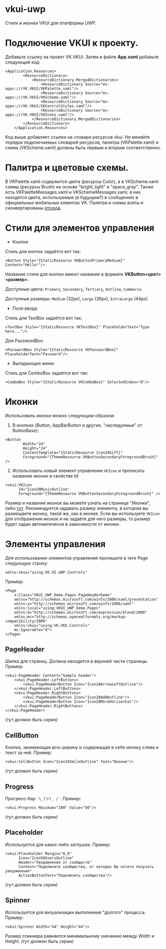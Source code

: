 # vkui-uwp
Стили и иконки VKUI для платформы UWP.

# Подключение VKUI к проекту.
Добавьте ссылку на проект VK.VKUI. Затем в файле **App.xaml** добавьте следующий код:

``` xaml
<Application.Resources>
        <ResourceDictionary>
            <ResourceDictionary.MergedDictionaries>
                <ResourceDictionary Source="ms-appx:///VK.VKUI/VKPalette.xaml"/>
                <ResourceDictionary Source="ms-appx:///VK.VKUI/VKScheme.xaml"/>
                <ResourceDictionary Source="ms-appx:///VK.VKUI/VKControlStyles.xaml"/>
                <ResourceDictionary Source="ms-appx:///VK.VKUI/VKIcons.xaml"/>
            </ResourceDictionary.MergedDictionaries>
        </ResourceDictionary>
    </Application.Resources>
```
Код выше добавляет ссылки на словари ресурсов vkui. Не меняйте порядок подключаемых словарей ресурсов, палитра (VKPalette.xaml) и схема (VKScheme.xaml) должны быть первым и вторым соответственно.

# Палитра и цветовые схемы.
В VKPalette.xaml содержится цвета (ресурсы Color), а в VKScheme.xaml  схемы (ресурсы Brush) на основе "bright_light" и "space_gray". Также есть VKPaletteMessages.xaml и VKSchemeMessages.xaml, в них находятся цвета, используемые (в будущем?) в сообщениях в официальных мобильных клиентах VK.
Палитра и схемы взяты и сконвертированы [отсюда](https://github.com/VKCOM/Appearance "Appearance").

# Стили для элементов управления
* Кнопки

Стиль для кнопок задаётся вот так:
``` xaml
<Button Style="{StaticResource VKButtonPrimaryMedium}" Content="Hello!"/>
```
Название стиля для кнопок имеют название в формате **VKButton<цвет><размер>**. 

Доступные цвета: ```Primary```, ```Secondary```, ```Tertiary```, ```Outline```, ```Commerce```.

Доступные размеры: ```Medium``` (32px), ```Large``` (36px), ```ExtraLarge``` (44px).

* Поля ввода

Стиль для TextBox задаётся вот так:
``` xaml
<TextBox Style="{StaticResource VKTextBox}" PlaceholderText="Type here..."/>
```
Для PasswordBox:
``` xaml
<PasswordBox Style="{StaticResource VKPasswordBox}" PlaceholderText="Password"/>
```

* Выпадающее меню

Стиль для ComboBox задаётся вот так:
``` xaml
<ComboBox Style="{StaticResource VKComboBox}" SelectedIndex="0"/>
```

# Иконки
Использовать иконки можно следующим образом:
1. В кнопках (Button, AppBarButton и другие, "наследуемые" от ButtonBase):
``` xaml
<Button
        Width="24"
        Height="24"
        ContentTemplate="{StaticResource Icon24Gift}"
        Foreground="{ThemeResource VKButtonSecondaryForegroundBrush}" />
```
2. Использовать новый элемент управления ```VKIcon``` и прописать название иконки в свойстве Id:
``` xaml
<vkui:VKIcon
      Id="Icon28MusicOutline"
      Foreground="{ThemeResource VKButtonSecondaryForegroundBrush}" />
```

Размер и название иконок вы можете узнать на странице "Иконки", либо [тут](https://vkcom.github.io/icons "VK Icons").
Рекомендуется задавать размер элемента, в котором вы размещаете иконку, такой же, как в иконке. Если вы используете ```VKIcon``` для отображения иконок и не задаёте для него размеры, то размер будет задан автоматически в зависимости от иконки. 

# Элементы управления
Для использовании элементов управления пропишите в теге Page следующую строку:
``` xaml
xmlns:vkui="using:VK.UI.UWP.Controls"
```
Пример:
``` xaml
<Page
    x:Class="VKUI_UWP_Demo.Pages.PageHeaderDemo"
    xmlns="http://schemas.microsoft.com/winfx/2006/xaml/presentation"
    xmlns:x="http://schemas.microsoft.com/winfx/2006/xaml"
    xmlns:local="using:VKUI_UWP_Demo.Pages"
    xmlns:d="http://schemas.microsoft.com/expression/blend/2008"
    xmlns:mc="http://schemas.openxmlformats.org/markup-compatibility/2006"
    xmlns:vkui="using:VK.VKU.Controls"
    mc:Ignorable="d">
</Page>
```

## PageHeader
Шапка для страниц. Должна находится в верхней части страницы. Пример:
``` xaml
<vkui:PageHeader Content="Sample header">
    <vkui:PageHeader.LeftButtons>
        <vkui:PageHeaderButton Icon="Icon28ArrowLeftOutline"/>
    </vkui:PageHeader.LeftButtons>
    <vkui:PageHeader.RightButtons>
        <vkui:PageHeaderButton Icon="Icon28AddOutline"/>
        <vkui:PageHeaderButton Icon="Icon28MoreHorizontal"/>
    </vkui:PageHeader.RightButtons>
</vkui:PageHeader>
```
*(тут должен быть скрин)*

## CellButton
Кнопка, занимающая всю ширину и содержащая в себе иконку слева и текст за ней. Пример:
``` xaml
<vkui:CellButton Icon="Icon24SmileOutline" Text="Иконки"/>
```
*(тут должен быть скрин)*

## Progress
Прогресс-бар `¯\_(ツ)_ /¯`. Пример:
``` xaml
<vkui:Progress Maximum="100" Value="50"/>
```
*(тут должен быть скрин)*

## Placeholder
Используется для каких-либо заглушек. Пример:
``` xaml
<vkui:Placeholder Margin="8,0"
      Icon="Icon56UsersOutline" 
      Header="Уведомления от сообществ" 
      Content="Подключите сообщества, от которых Вы хотите получать уведомления" 
      ActionButtonText="Подключить сообщества"/>
```
*(тут должен быть скрин)*

## Spinner
Используется для визуализации выполнения "долгого" процесса. Пример:
``` xaml
<vkui:Spinner Width="44" Height="44"/>
```
Размер спиннера равняется минимальному значению между Width и Height.
*(тут должен быть скрин)*
